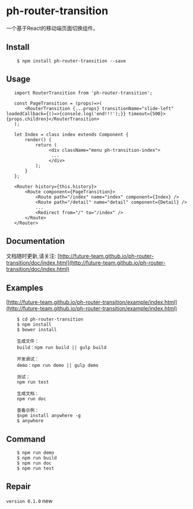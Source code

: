 # ph-router-transition
一个基于React的移动端页面切换组件。

## Install
```
    $ npm install ph-router-transition --save
```

## Usage
 ```code
    import RouterTransition from 'ph-router-transition';

    const PageTransition = (props)=>(
        <RouterTransition {...props} transitionName="slide-left" loadedCallback={()=>{console.log('end!!!');}} timeout={500}>{props.children}</RouterTransition>
    );

    let Index = class index extends Component {
        render() {
            return (
                 <div className="menu ph-transition-index">
                  ...
                 </div>
            );
        }
    };

    <Router history={this.history}>
        <Route component={PageTransition}>
            <Route path="/index" name="index" component={Index} />
            <Route path="/detail" name="detail" component={Detail} />
            ...
            <Redirect from="/" to="/index" />
        </Route>
    </Router>
```

## Documentation
文档随时更新,请关注:
[http://future-team.github.io/ph-router-transition/doc/index.html](http://future-team.github.io/ph-router-transition/doc/index.html)

## Examples

[http://future-team.github.io/ph-router-transition/example/index.html](http://future-team.github.io/ph-router-transition/example/index.html)

```
    $ cd ph-router-transition
    $ npm install
    $ bower install

    生成文件：
    build：npm run build || gulp build

    开发调试：
    demo：npm run demo || gulp demo

    测试：
    npm run test

    生成文档：
    npm run doc

    查看示例：
    $npm install anywhere -g
    $ anywhere
```

## Command
```
    $ npm run demo
    $ npm run build
    $ npm run doc
    $ npm run test
```

## Repair

`version 0.1.0` new<br/>
